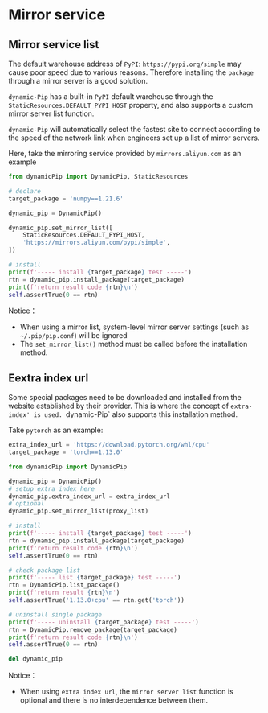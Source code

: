 # Mirror service

## Mirror service list
The default warehouse address of `PyPI`: `https://pypi.org/simple` may cause poor speed due to various reasons. Therefore installing the `package` through a mirror server is a good solution.

`dynamic-Pip` has a built-in `PyPI` default warehouse through the `StaticResources.DEFAULT_PYPI_HOST` property, and also supports a custom mirror server list function.

`dynamic-Pip` will automatically select the fastest site to connect according to the speed of the network link when engineers set up a list of mirror servers.

Here, take the mirroring service provided by `mirrors.aliyun.com` as an example
```python
from dynamicPip import DynamicPip, StaticResources

# declare
target_package = 'numpy==1.21.6'

dynamic_pip = DynamicPip()

dynamic_pip.set_mirror_list([
    StaticResources.DEFAULT_PYPI_HOST,
    'https://mirrors.aliyun.com/pypi/simple',
])

# install
print(f'----- install {target_package} test -----')
rtn = dynamic_pip.install_package(target_package)
print(f'return result code {rtn}\n')
self.assertTrue(0 == rtn)
```

Notice：
- When using a mirror list, system-level mirror server settings (such as `~/.pip/pip.conf`) will be ignored
- The `set_mirror_list()` method must be called before the installation method.

## Eextra index url

Some special packages need to be downloaded and installed from the website established by their provider. This is where the concept of `extra-index' is used. `dynamic-Pip` also supports this installation method.

Take `pytorch` as an example:
```python
extra_index_url = 'https://download.pytorch.org/whl/cpu'
target_package = 'torch==1.13.0'

from dynamicPip import DynamicPip

dynamic_pip = DynamicPip()
# setup extra index here
dynamic_pip.extra_index_url = extra_index_url
# optional
dynamic_pip.set_mirror_list(proxy_list)

# install
print(f'----- install {target_package} test -----')
rtn = dynamic_pip.install_package(target_package)
print(f'return result code {rtn}\n')
self.assertTrue(0 == rtn)

# check package list
print(f'----- list {target_package} test -----')
rtn = DynamicPip.list_package()
print(f'return result {rtn}\n')
self.assertTrue('1.13.0+cpu' == rtn.get('torch'))

# uninstall single package
print(f'----- uninstall {target_package} test -----')
rtn = DynamicPip.remove_package(target_package)
print(f'return result code {rtn}\n')
self.assertTrue(0 == rtn)

del dynamic_pip
```

Notice：
- When using `extra index url`, the `mirror server list` function is optional and there is no interdependence between them.
